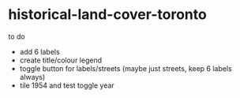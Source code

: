 # historical-land-cover-toronto

to do
- add 6 labels
- create title/colour legend
- toggle button for labels/streets (maybe just streets, keep 6 labels always)
- tile 1954 and test toggle year
